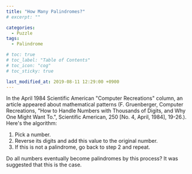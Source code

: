 ```yaml
---
title: "How Many Palindromes?"
# excerpt: ""

categories:
  - Puzzle
tags:
  - Palindrome

# toc: true 
# toc_label: "Table of Contents"
# toc_icon: "cog"
# toc_sticky: true

last_modified_at: 2019-08-11 12:29:00 +0900
---
```


In the April 1984 Scientific American "Computer Recreations" column, an article appeared about mathematical patterns (F. Gruenberger, Computer Recreations, "How to Handle Numbers with Thousands of Digits, and Why One Might Want To.", Scientific American, 250 [No. 4, April, 1984], 19-26.). Here's the algorithm:

1. Pick a number.
1. Reverse its digits and add this value to the original number.
3. If this is not a palindrome, go back to step 2 and repeat.

Do all numbers eventually become palindromes by this process? It was suggested that this is the case.
